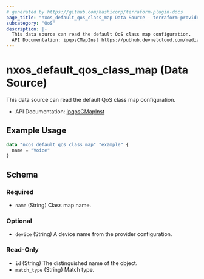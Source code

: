 ```yaml
---
# generated by https://github.com/hashicorp/terraform-plugin-docs
page_title: "nxos_default_qos_class_map Data Source - terraform-provider-nxos"
subcategory: "QoS"
description: |-
  This data source can read the default QoS class map configuration.
  API Documentation: ipqosCMapInst https://pubhub.devnetcloud.com/media/dme-docs-10-2-2/docs/Qos/ipqos:CMapInst/
---
```


# nxos_default_qos_class_map (Data Source)

This data source can read the default QoS class map configuration.

- API Documentation: [ipqosCMapInst](https://pubhub.devnetcloud.com/media/dme-docs-10-2-2/docs/Qos/ipqos:CMapInst/)

## Example Usage

```terraform
data "nxos_default_qos_class_map" "example" {
  name = "Voice"
}
```

<!-- schema generated by tfplugindocs -->
## Schema

### Required

- `name` (String) Class map name.

### Optional

- `device` (String) A device name from the provider configuration.

### Read-Only

- `id` (String) The distinguished name of the object.
- `match_type` (String) Match type.
